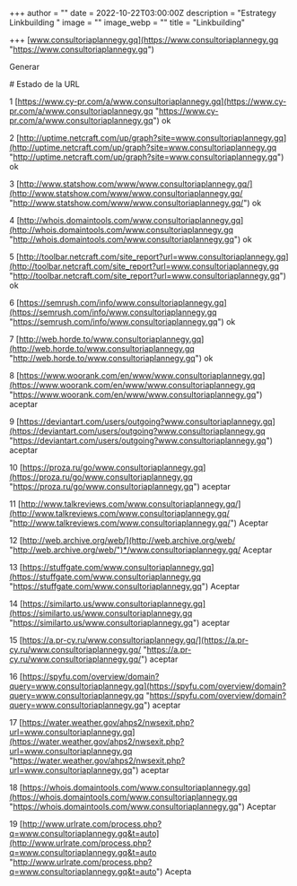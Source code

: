 +++
author = ""
date = 2022-10-22T03:00:00Z
description = "Estrategy Linkbuilding "
image = ""
image_webp = ""
title = "Linkbuilding"

+++
[www.consultoriaplannegy.gq](https://www.consultoriaplannegy.gq "https://www.consultoriaplannegy.gq")

Generar

\# Estado de la URL

1	[https://www.cy-pr.com/a/www.consultoriaplannegy.gq](https://www.cy-pr.com/a/www.consultoriaplannegy.gq "https://www.cy-pr.com/a/www.consultoriaplannegy.gq")	ok

2	[http://uptime.netcraft.com/up/graph?site=www.consultoriaplannegy.gq](http://uptime.netcraft.com/up/graph?site=www.consultoriaplannegy.gq "http://uptime.netcraft.com/up/graph?site=www.consultoriaplannegy.gq")	ok

3	[http://www.statshow.com/www/www.consultoriaplannegy.gq/](http://www.statshow.com/www/www.consultoriaplannegy.gq/ "http://www.statshow.com/www/www.consultoriaplannegy.gq/")	ok

4	[http://whois.domaintools.com/www.consultoriaplannegy.gq](http://whois.domaintools.com/www.consultoriaplannegy.gq "http://whois.domaintools.com/www.consultoriaplannegy.gq")	ok

5	[http://toolbar.netcraft.com/site_report?url=www.consultoriaplannegy.gq](http://toolbar.netcraft.com/site_report?url=www.consultoriaplannegy.gq "http://toolbar.netcraft.com/site_report?url=www.consultoriaplannegy.gq")	ok

6	[https://semrush.com/info/www.consultoriaplannegy.gq](https://semrush.com/info/www.consultoriaplannegy.gq "https://semrush.com/info/www.consultoriaplannegy.gq")	ok

7	[http://web.horde.to/www.consultoriaplannegy.gq](http://web.horde.to/www.consultoriaplannegy.gq "http://web.horde.to/www.consultoriaplannegy.gq")	ok

8 [https://www.woorank.com/en/www/www.consultoriaplannegy.gq](https://www.woorank.com/en/www/www.consultoriaplannegy.gq "https://www.woorank.com/en/www/www.consultoriaplannegy.gq") aceptar

9 [https://deviantart.com/users/outgoing?www.consultoriaplannegy.gq](https://deviantart.com/users/outgoing?www.consultoriaplannegy.gq "https://deviantart.com/users/outgoing?www.consultoriaplannegy.gq") aceptar

10 [https://proza.ru/go/www.consultoriaplannegy.gq](https://proza.ru/go/www.consultoriaplannegy.gq "https://proza.ru/go/www.consultoriaplannegy.gq") aceptar

11 [http://www.talkreviews.com/www.consultoriaplannegy.gq/](http://www.talkreviews.com/www.consultoriaplannegy.gq/ "http://www.talkreviews.com/www.consultoriaplannegy.gq/") Aceptar

12 [http://web.archive.org/web/](http://web.archive.org/web/ "http://web.archive.org/web/")*/www.consultoriaplannegy.gq/ Aceptar

13 [https://stuffgate.com/www.consultoriaplannegy.gq](https://stuffgate.com/www.consultoriaplannegy.gq "https://stuffgate.com/www.consultoriaplannegy.gq") Aceptar

14 [https://similarto.us/www.consultoriaplannegy.gq](https://similarto.us/www.consultoriaplannegy.gq "https://similarto.us/www.consultoriaplannegy.gq") aceptar

15 [https://a.pr-cy.ru/www.consultoriaplannegy.gq/](https://a.pr-cy.ru/www.consultoriaplannegy.gq/ "https://a.pr-cy.ru/www.consultoriaplannegy.gq/") aceptar

16 [https://spyfu.com/overview/domain?query=www.consultoriaplannegy.gq](https://spyfu.com/overview/domain?query=www.consultoriaplannegy.gq "https://spyfu.com/overview/domain?query=www.consultoriaplannegy.gq") aceptar

17 [https://water.weather.gov/ahps2/nwsexit.php?url=www.consultoriaplannegy.gq](https://water.weather.gov/ahps2/nwsexit.php?url=www.consultoriaplannegy.gq "https://water.weather.gov/ahps2/nwsexit.php?url=www.consultoriaplannegy.gq") aceptar

18 [https://whois.domaintools.com/www.consultoriaplannegy.gq](https://whois.domaintools.com/www.consultoriaplannegy.gq "https://whois.domaintools.com/www.consultoriaplannegy.gq") Aceptar

19 [http://www.urlrate.com/process.php?q=www.consultoriaplannegy.gq&t=auto](http://www.urlrate.com/process.php?q=www.consultoriaplannegy.gq&t=auto "http://www.urlrate.com/process.php?q=www.consultoriaplannegy.gq&t=auto") Acepta
